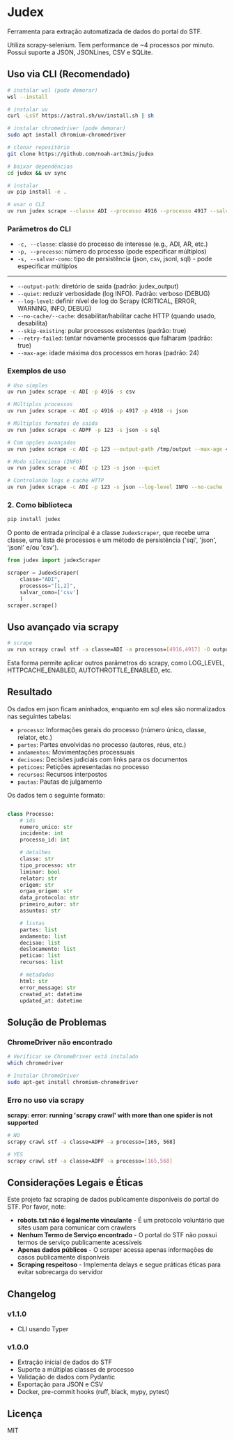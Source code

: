 # Judex

Ferramenta para extração automatizada de dados do portal do STF.

Utiliza scrapy-selenium. Tem performance de ~4 processos por minuto. Possui suporte a JSON, JSONLines, CSV e SQLite.

## Uso via CLI (Recomendado)

```bash
# instalar wsl (pode demorar)
wsl --install

# instalar uv
curl -LsSf https://astral.sh/uv/install.sh | sh

# instalar chromedriver (pode demorar)
sudo apt install chromium-chromedriver

# clonar repositório
git clone https://github.com/noah-art3mis/judex

# baixar dependências
cd judex && uv sync

# instalar
uv pip install -e .

# usar o CLI
uv run judex scrape --classe ADI --processo 4916 --processo 4917 --salvar-como json
```

### Parâmetros do CLI

-   `-c, --classe`: classe do processo de interesse (e.g., ADI, AR, etc.)
-   `-p, --processo`: número do processo (pode especificar múltiplos)
-   `-s, --salvar-como`: tipo de persistência (json, csv, jsonl, sql) - pode especificar múltiplos

---

-   `--output-path`: diretório de saída (padrão: judex_output)
-   `--quiet`: reduzir verbosidade (log INFO). Padrão: verboso (DEBUG)
-   `--log-level`: definir nível de log do Scrapy (CRITICAL, ERROR, WARNING, INFO, DEBUG)
-   `--no-cache/--cache`: desabilitar/habilitar cache HTTP (quando usado, desabilita)
-   `--skip-existing`: pular processos existentes (padrão: true)
-   `--retry-failed`: tentar novamente processos que falharam (padrão: true)
-   `--max-age`: idade máxima dos processos em horas (padrão: 24)

### Exemplos de uso

```bash
# Uso simples
uv run judex scrape -c ADI -p 4916 -s csv

# Múltiplos processos
uv run judex scrape -c ADI -p 4916 -p 4917 -p 4918 -s json

# Múltiplos formatos de saída
uv run judex scrape -c ADPF -p 123 -s json -s sql

# Com opções avançadas
uv run judex scrape -c ADI -p 123 --output-path /tmp/output --max-age 48

# Modo silencioso (INFO)
uv run judex scrape -c ADI -p 123 -s json --quiet

# Controlando logs e cache HTTP
uv run judex scrape -c ADI -p 123 -s json --log-level INFO --no-cache
```

### 2. Como biblioteca

```bash
pip install judex
```

O ponto de entrada principal é a classe `JudexScraper`, que recebe uma classe, uma lista de processos e um método de persistência ('sql', 'json', 'jsonl' e/ou 'csv').

```python
from judex import judexScraper

scraper = JudexScraper(
    classe="ADI",
    processos="[1,2]",
    salvar_como=['csv']
    )
scraper.scrape()
```

## Uso avançado via scrapy

```bash
# scrape
uv run scrapy crawl stf -a classe=ADI -a processos=[4916,4917] -O output.json
```

Esta forma permite aplicar outros parâmetros do scrapy, como LOG_LEVEL, HTTPCACHE_ENABLED, AUTOTHROTTLE_ENABLED, etc.

## Resultado

Os dados em json ficam aninhados, enquanto em sql eles são normalizados nas seguintes tabelas:

-   `processo`: Informações gerais do processo (número único, classe, relator, etc.)
-   `partes`: Partes envolvidas no processo (autores, réus, etc.)
-   `andamentos`: Movimentações processuais
-   `decisoes`: Decisões judiciais com links para os documentos
-   `peticoes`: Petições apresentadas no processo
-   `recursos`: Recursos interpostos
-   `pautas`: Pautas de julgamento

Os dados tem o seguinte formato:

```python

class Processo:
    # ids
    numero_unico: str
    incidente: int
    processo_id: int

    # detalhes
    classe: str
    tipo_processo: str
    liminar: bool
    relator: str
    origem: str
    orgao_origem: str
    data_protocolo: str
    primeiro_autor: str
    assuntos: str

    # listas
    partes: list
    andamento: list
    decisao: list
    deslocamento: list
    peticao: list
    recursos: list

    # metadados
    html: str
    error_message: str
    created_at: datetime
    updated_at: datetime
```

## Solução de Problemas

### ChromeDriver não encontrado

```bash
# Verificar se ChromeDriver está instalado
which chromedriver

# Instalar ChromeDriver
sudo apt-get install chromium-chromedriver
```

### Erro no uso via scrapy

**scrapy: error: running 'scrapy crawl' with more than one spider is not supported**

```bash
# NO
scrapy crawl stf -a classe=ADPF -a processo=[165, 568]

# YES
scrapy crawl stf -a classe=ADPF -a processo=[165,568]
```

## Considerações Legais e Éticas

Este projeto faz scraping de dados publicamente disponíveis do portal do STF. Por favor, note:

-   **robots.txt não é legalmente vinculante** - É um protocolo voluntário que sites usam para comunicar com crawlers
-   **Nenhum Termo de Serviço encontrado** - O portal do STF não possui termos de serviço publicamente acessíveis
-   **Apenas dados públicos** - O scraper acessa apenas informações de casos publicamente disponíveis
-   **Scraping respeitoso** - Implementa delays e segue práticas éticas para evitar sobrecarga do servidor

## Changelog

### v1.1.0

-   CLI usando Typer

### v1.0.0

-   Extração inicial de dados do STF
-   Suporte a múltiplas classes de processo
-   Validação de dados com Pydantic
-   Exportação para JSON e CSV
-   Docker, pre-commit hooks (ruff, black, mypy, pytest)

## Licença

MIT
